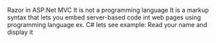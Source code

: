 Razor in ASP.Net MVC
It is not a programming language
It is a markup syntax that lets you embed server-based code int web pages using programming language ex. C#
lets see example: Read your name and display it
